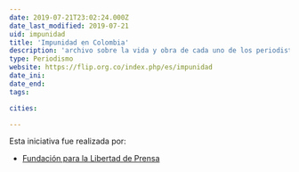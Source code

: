 ```yaml
---
date: 2019-07-21T23:02:24.000Z
date_last_modified: 2019-07-21
uid: impunidad
title: 'Impunidad en Colombia'
description: 'archivo sobre la vida y obra de cada uno de los periodistas que ha sido asesinado en Colombia por causas asociadas a su oficio. Además de los datos biográficos, aquí hay información sobre cómo va su caso en la justicia y las noticias o pronunciamientos publicados por la Fundación sobre cada uno de ellos.'
type: Periodismo
website: https://flip.org.co/index.php/es/impunidad
date_ini: 
date_end: 
tags:

cities: 

---
```


Esta iniciativa fue realizada por:

- [Fundación para la Libertad de Prensa](/organizaciones/flip)
